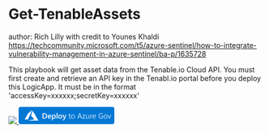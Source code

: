 # Get-TenableAssets
author: Rich Lilly with credit to Younes Khaldi https://techcommunity.microsoft.com/t5/azure-sentinel/how-to-integrate-vulnerability-management-in-azure-sentinel/ba-p/1635728

This playbook will get asset data from the Tenable.io Cloud API. You must first create and retrieve an API key in the Tenabl.io portal before you deploy this LogicApp. It must be in the format 'accessKey=xxxxxx;secretKey=xxxxxx'

<a href="https://portal.azure.com/#create/Microsoft.Template/uri/https%3A%2F%2Fraw.githubusercontent.com%2FAzure%2FAzure-Sentinel%2Fmaster%2FPlaybooks%2FGet-TenableAssets%2Fazuredeploy.json" target="_blank">
    <img src="https://aka.ms/deploytoazurebutton""/>
</a>
<a href="https://portal.azure.us/#create/Microsoft.Template/uri/https%3A%2F%2Fraw.githubusercontent.com%2FAzure-Sentinel%2Fmaster%2FPlaybooks%2FGet-TenableAssets%2Fazuredeploy.json" target="_blank">
<img src="https://raw.githubusercontent.com/Azure/azure-quickstart-templates/master/1-CONTRIBUTION-GUIDE/images/deploytoazuregov.png"/>
</a>